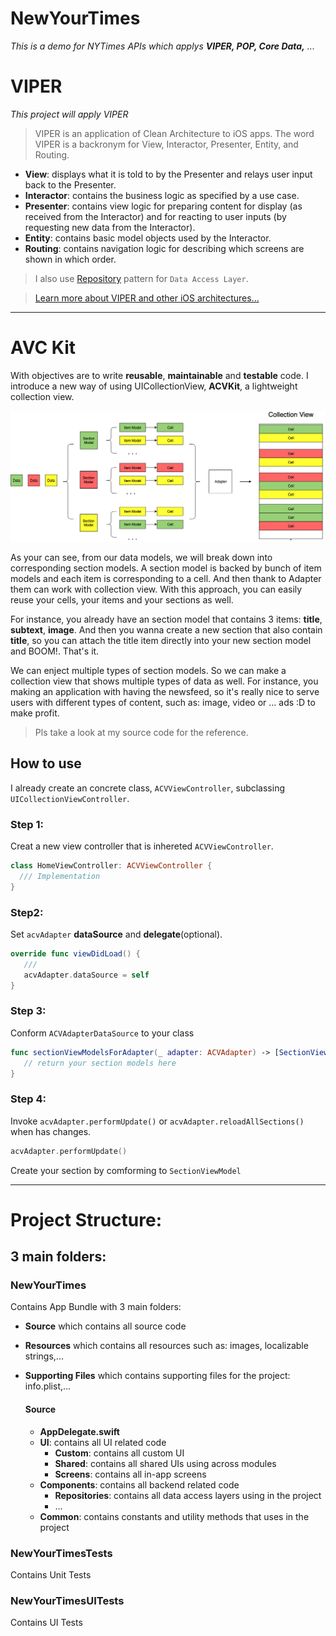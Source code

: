 # NewYourTimes

*This is a demo for NYTimes APIs which applys **VIPER, POP, Core Data,** ...*

# VIPER
*This project will apply VIPER*

> VIPER is an application of Clean Architecture to iOS apps. The word VIPER is a backronym for View, Interactor, Presenter, Entity, and Routing.

* **View**: displays what it is told to by the Presenter and relays user input back to the Presenter.
* **Interactor**: contains the business logic as specified by a use case.
* **Presenter**: contains view logic for preparing content for display (as received from the Interactor) and for reacting to user inputs (by requesting new data from the Interactor).
* **Entity**: contains basic model objects used by the Interactor.
* **Routing**: contains navigation logic for describing which screens are shown in which order.

> I also use [Repository][0] pattern for `Data Access Layer`.

> [Learn more about VIPER and other iOS architectures...][1]

[0]:https://medium.com/tiendeo-tech/ios-repository-pattern-in-swift-85a8c62bf436
[1]:https://github.com/onmyway133/fantastic-ios-architecture#viper

---
# AVC Kit
With objectives are to write **reusable**, **maintainable** and **testable** code. I introduce a new way of using UICollectionView, **ACVKit**, a lightweight collection view.

![](Images/ACVKit_v2.png)

As your can see, from our data models, we will break down into corresponding section models. A section model is backed by bunch of item models and each item is corresponding to a cell. And then thank to Adapter them can work with collection view. With this approach, you can easily reuse your cells, your items and your sections as well. 

For instance, you already have an section model that contains 3 items: **title**, **subtext**, **image**. And then you wanna create a new section that also contain **title**, so you can attach the title item directly into your new section model and BOOM!. That's it.

We can enject multiple types of section models. So we can make a collection view that shows multiple types of data as well. For instance, you making an application with having the newsfeed, so it's really nice to serve users with different types of content, such as: image, video or ... ads :D to make profit.

> Pls take a look at my source code for the reference.

## How to use
I already create an concrete class, `ACVViewController`, subclassing `UICollectionViewController`.

### Step 1:
Creat a new view controller that is inhereted `ACVViewController`. 
```swift
class HomeViewController: ACVViewController {
  /// Implementation
}
```
### Step2: 
Set `acvAdapter` **dataSource** and **delegate**(optional).
```swift
override func viewDidLoad() {
   ///
   acvAdapter.dataSource = self
}
 ```
### Step 3:
Conform `ACVAdapterDataSource` to your class
```swift
func sectionViewModelsForAdapter(_ adapter: ACVAdapter) -> [SectionViewModel] {
   // return your section models here
}
```
### Step 4:
Invoke `acvAdapter.performUpdate()` or `acvAdapter.reloadAllSections()` when has changes.
```swift
acvAdapter.performUpdate()
```

Create your section by comforming to `SectionViewModel` 

---
# Project Structure:
## 3 main folders:
### NewYourTimes
Contains App Bundle with 3 main folders:
* **Source** which contains all source code
* **Resources** which contains all resources such as: images, localizable strings,...
* **Supporting Files** which contains supporting files for the project: info.plist,...

  #### Source
  * **AppDelegate.swift** 
  * **UI**: contains all UI related code
    * **Custom**: contains all custom UI
    * **Shared**: contains all shared UIs using across modules
    * **Screens**: contains all in-app screens
  * **Components**: contains all backend related code
    * **Repositories**: contains all data access layers using in the project
    * ...
  * **Common**: contains constants and utility methods that uses in the project

### NewYourTimesTests
Contains Unit Tests

### NewYourTimesUITests
Contains UI Tests
